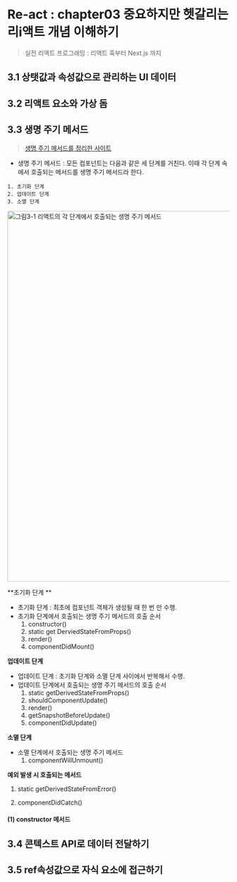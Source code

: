 # Re-act : chapter03 중요하지만 헷갈리는 리i액트 개념 이해하기

> 실전 리액트 프로그래밍 : 리액트 훅부터 Next.js 까지



## 3.1 상탯값과 속성값으로 관리하는 UI 데이터



## 3.2 리액트 요소와 가상 돔



## 3.3 생명 주기 메서드

> [생명 주기 메서드를 정리한 사이트](http://projects.wojtekmaj.pl/react-lifecycle-methods-diagram/)

* 생명 주기 메서드 : 모든 컴포넌트는 다음과 같은 세 단계를 거친다. 이때 각 단계 속에서 호출되는 메서드를 생명 주기 메서드라 한다.

```
1. 초기화 단계
2. 업데이트 단계
3. 소멸 단계
```

<img width="841" alt="그림3-1 리액트의 각 단계에서 호출되는 생명 주기 메서드" src="https://user-images.githubusercontent.com/55272324/73904821-a537e780-48e0-11ea-8c54-5ec283ec23eb.PNG">

**초기화 단계 **

* 초기화 단계 : 최초에 컴포넌트 객체가 생성될 때 한 번 만 수행.
* 초기화 단계에서 호출되는 생명 주기 메서드의 호출 순서 
  1) constructor() 
  2) static get DerviedStateFromProps() 
  3) render() 
  4) componentDidMount()



**업데이트 단계**

* 업데이트 단계 : 초기화 단계와 소멸 단계 사이에서 반복해서 수행.
* 업데이트 단계에서 호출되는 생명 주기 메서드의 호출 순서
  1) static getDerivedStateFromProps()
  2) shouldComponentUpdate()
  3) render()
  4) getSnapshotBeforeUpdate()
  5) componentDidUpdate()



**소멸 단계**

* 소멸 단계에서 호출되는 생명 주기 메서드
  1) componentWillUnmount()



**예외 발생 시 호출되는 메서드**

1) static getDerivedStateFromError()

2) componentDidCatch()



#### (1) constructor 메서드



## 3.4 콘텍스트 API로 데이터 전달하기



## 3.5 ref속성값으로 자식 요소에 접근하기

